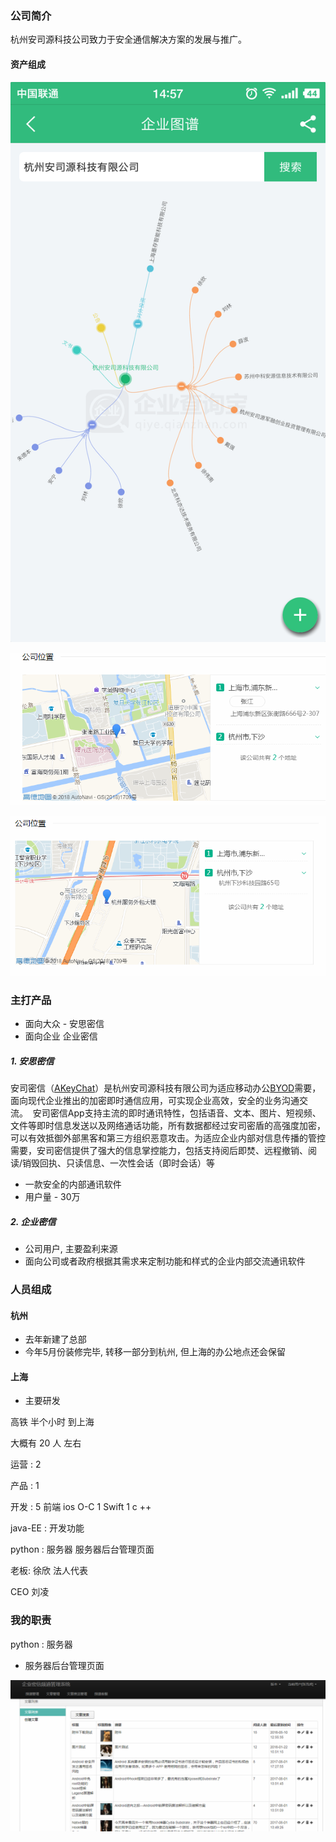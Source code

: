 ### 公司简介

 

杭州安司源科技公司致力于安全通信解决方案的发展与推广。



#### 资产组成

![Screenshot_2018-06-18-14-57-33-242_企业查询宝](assets/Screenshot_2018-06-18-14-57-33-242_企业查询宝.png)



![1529136146557](assets/1529136146557.png)

![1529136161684](assets/1529136161684.png)



### 主打产品

- 面向大众  - 安思密信
- 面向企业  企业密信



##### 1. 安思密信

安司密信（[AKeyChat](http://www.akey.me/)）是杭州安司源科技有限公司为适应移动办公[BYOD](https://baike.baidu.com/item/BYOD/6325971)需要，面向现代企业推出的加密即时通信应用，可实现企业高效，安全的业务沟通交流。  安司密信App支持主流的即时通讯特性，包括语音、文本、图片、短视频、文件等即时信息发送以及网络通话功能，所有数据都经过安司密盾的高强度加密，可以有效抵御外部黑客和第三方组织恶意攻击。为适应企业内部对信息传播的管控需要，安司密信提供了强大的信息掌控能力，包括支持阅后即焚、远程撤销、阅读/销毁回执、只读信息、一次性会话（即时会话）等 

- 一款安全的内部通讯软件 
- 用户量  - 30万



##### 2. 企业密信

- 公司用户, 主要盈利来源
- 面向公司或者政府根据其需求来定制功能和样式的企业内部交流通讯软件



### 人员组成



#### 杭州

- 去年新建了总部
- 今年5月份装修完毕, 转移一部分到杭州, 但上海的办公地点还会保留



#### 上海

- 主要研发

高铁 半个小时 到上海

  大概有 20 人 左右

运营 :  2 

产品 :  1

开发 :   5     前端  ios    O-C  1  Swift  1     c ++ 

java-EE : 开发功能    

python :   服务器   服务器后台管理页面



老板:  徐欣   法人代表

CEO  刘凌



### 我的职责

python :   服务器   

- 服务器后台管理页面

![1529304137839](assets/1529304137839.png)














